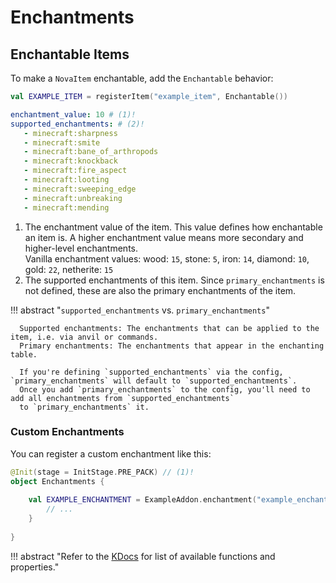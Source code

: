 # Enchantments

## Enchantable Items

To make a `NovaItem` enchantable, add the `Enchantable` behavior:

```kotlin
val EXAMPLE_ITEM = registerItem("example_item", Enchantable())
```

```yaml title="configs/example_item.yml"
enchantment_value: 10 # (1)!
supported_enchantments: # (2)!
   - minecraft:sharpness
   - minecraft:smite
   - minecraft:bane_of_arthropods
   - minecraft:knockback
   - minecraft:fire_aspect
   - minecraft:looting
   - minecraft:sweeping_edge
   - minecraft:unbreaking
   - minecraft:mending
```

1. The enchantment value of the item. This value defines how enchantable an item is.
   A higher enchantment value means more secondary and higher-level enchantments.  
   Vanilla enchantment values: wood: `15`, stone: `5`, iron: `14`, diamond: `10`, gold: `22`, netherite: `15`
2. The supported enchantments of this item. Since `primary_enchantments` is not defined, these are also the primary
   enchantments of the item.

!!! abstract "`supported_enchantments` vs. `primary_enchantments`"

      Supported enchantments: The enchantments that can be applied to the item, i.e. via anvil or commands.  
      Primary enchantments: The enchantments that appear in the enchanting table.

      If you're defining `supported_enchantments` via the config, `primary_enchantments` will default to `supported_enchantments`.
      Once you add `primary_enchantments` to the config, you'll need to add all enchantments from `supported_enchantments`
      to `primary_enchantments` it.

### Custom Enchantments

You can register a custom enchantment like this:

```kotlin title="Enchantments.kt"
@Init(stage = InitStage.PRE_PACK) // (1)!
object Enchantments {
    
    val EXAMPLE_ENCHANTMENT = ExampleAddon.enchantment("example_enchantment") {
        // ...
    }
   
}
```

!!! abstract "Refer to the [KDocs](https://nova.dokka.xenondevs.xyz/nova/xyz.xenondevs.nova.world.item.enchantment/-enchantment-builder/index.html) for list of available functions and properties."